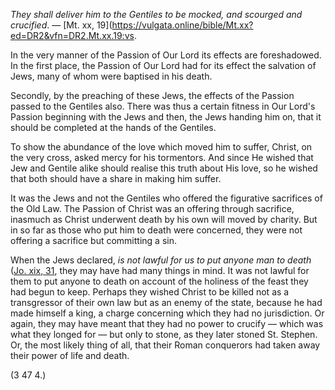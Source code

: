 
_They shall deliver him to the Gentiles to be mocked, and scourged and crucified_. — [Mt. xx, 19](https://vulgata.online/bible/Mt.xx?ed=DR2&vfn=DR2.Mt.xx.19:vs.

In the very manner of the Passion of Our Lord its effects are foreshadowed. In the first place, the Passion of Our Lord had for its effect the salvation of Jews, many of whom were baptised in his death.

Secondly, by the preaching of these Jews, the effects of the Passion passed to the Gentiles also. There was thus a certain fitness in Our Lord's Passion beginning with the Jews and then, the Jews handing him on, that it should be completed at the hands of the Gentiles.

To show the abundance of the love which moved him to suffer, Christ, on the very cross, asked mercy for his tormentors. And since He wished that Jew and Gentile alike should realise this truth about His love, so he wished that both should have a share in making him suffer.

It was the Jews and not the Gentiles who offered the figurative sacrifices of the Old Law. The Passion of Christ was an offering through sacrifice, inasmuch as Christ underwent death by his own will moved by charity. But in so far as those who put him to death were concerned, they were not offering a sacrifice but committing a sin.

When the Jews declared, _is not lawful for us to put anyone man to death_ ([Jo. xix, 31](https://vulgata.online/bible/Jo.xix?ed=DR2&vfn=DR2.Jo.xix.31:vs), they may have had many things in mind. It was not lawful for them to put anyone to death on account of the holiness of the feast they had begun to keep. Perhaps they wished Christ to be killed not as a transgressor of their own law but as an enemy of the state, because he had made himself a king, a charge concerning which they had no jurisdiction. Or again, they may have meant that they had no power to crucify — which was what they longed for — but only to stone, as they later stoned St. Stephen. Or, the most likely thing of all, that their Roman conquerors had taken away their power of life and death.

(3 47 4.)

